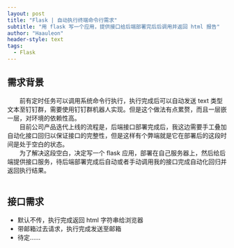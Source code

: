 ```yaml
---
layout: post
title: "Flask | 自动执行终端命令行需求"
subtitle: "用 flask 写一个应用，提供接口给后端部署完后后调用并返回 html 报告"
author: "Haauleon"
header-style: text
tags:
  - Flask
---
```


## 需求背景
&emsp;&emsp;前有定时任务可以调用系统命令行执行，执行完成后可以自动发送 text 类型文本至钉钉群，需要使用钉钉群机器人实现。但是这个做法有点累赘，而且一层嵌一层，对环境的依赖性高。        
&emsp;&emsp;目前公司产品迭代上线的流程是，后端接口部署完成后，我这边需要手工叠加自动化接口回归以保证接口的完整性，但是这样有个弊端就是它在部署后的这段时间是处于空白的状态。        
&emsp;&emsp;为了解决这段空白，决定写一个 flask 应用，部署在自己服务器上，然后给后端提供接口服务，待后端部署完成后自动或者手动调用我的接口完成自动化回归并返回执行结果。     
<br>      

## 接口需求
* 默认不传，执行完成返回 html 字符串给浏览器    
* 带邮箱过去请求，执行完成发送至邮箱    
* 待定......